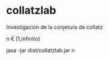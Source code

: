 # collatzlab
Investigación de la conjetura de collatz

n € [1,infinito)

java -jar dist/collatzlab.jar n
